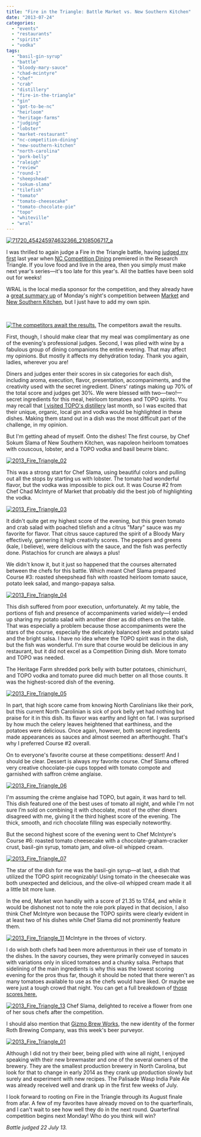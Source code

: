 ```yaml
---
title: "Fire in the Triangle: Battle Market vs. New Southern Kitchen"
date: "2013-07-24"
categories:
  - "events"
  - "restaurants"
  - "spirits"
  - "vodka"
tags:
  - "basil-gin-syrup"
  - "battle"
  - "bloody-mary-sauce"
  - "chad-mcintyre"
  - "chef"
  - "crab"
  - "distillery"
  - "fire-in-the-triangle"
  - "gin"
  - "got-to-be-nc"
  - "heirloom"
  - "heritage-farms"
  - "judging"
  - "lobster"
  - "market-restaurant"
  - "nc-competition-dining"
  - "new-southern-kitchen"
  - "north-carolina"
  - "pork-belly"
  - "raleigh"
  - "review"
  - "round-1"
  - "sheepshead"
  - "sokum-slama"
  - "tilefish"
  - "tomato"
  - "tomato-cheesecake"
  - "tomato-chocolate-pie"
  - "topo"
  - "whiteville"
  - "wral"
---
```


[![71720_454245974632366_2108506717_a](http://s3.amazonaws.com/thegourmez-wpmedia/2013/07/71720_454245974632366_2108506717_a.jpg)](http://www.thegourmez.com/?attachment_id=6609)

I was thrilled to again judge a Fire in the Triangle battle, having [judged my first](http://www.thegourmez.com/2012/06/fire-in-the-triangle-round-6/) last year when [NC Competition Dining](http://www.competitiondining.com/) premiered in the Research Triangle. If you love food and live in the area, then you simply must make next year's series—it's too late for this year's. All the battles have been sold out for weeks!

WRAL is the local media sponsor for the competition, and they already have a [great summary up](http://www.wral.com/fire-in-the-triangle-heirloom-tomatoes-and-topo-distillery-/12691432/) of Monday's night's competition between [Market](https://www.facebook.com/pages/The-Market-Restaurant-Grocery-Catering/342469102537879) and [New Southern Kitchen](http://www.newsouthernkitchen.com/), but I just have to add my own spin.

 




<div class="caption">

[![The competitors await the results.](http://s3.amazonaws.com/thegourmez-wpmedia/2013/07/2013_Fire_Triangle_10-500x187.jpg)](http://www.thegourmez.com/?attachment_id=6612) The competitors await the results.</div>


First, though, I should make clear that my meal was complimentary as one of the evening's professional judges. Second, I was plied with wine by a fabulous group of dining companions the entire evening. That may affect my opinions. But mostly it affects my dehydration today. Thank you again, ladies, wherever you are!

Diners and judges enter their scores in six categories for each dish, including aroma, execution, flavor, presentation, accompaniments, and the creativity used with the secret ingredient. Diners' ratings making up 70% of the total score and judges get 30%. We were blessed with two—two!—secret ingredients for this meal, heirloom tomatoes and TOPO spirits. You may recall that [I visited TOPO's distillery](http://www.newsouthernkitchen.com/) last month, so I was excited that their unique, organic, local gin and vodka would be highlighted in these dishes. Making them stand out in a dish was the most difficult part of the challenge, in my opinion.

But I'm getting ahead of myself. Onto the dishes! The first course, by Chef Sokum Slama of New Southern Kitchen, was napoleon heirloom tomatoes with couscous, lobster, and a TOPO vodka and basil beurre blanc.

[![2013_Fire_Triangle_02](http://s3.amazonaws.com/thegourmez-wpmedia/2013/07/2013_Fire_Triangle_02-500x332.jpg)](http://www.thegourmez.com/?attachment_id=6619)

This was a strong start for Chef Slama, using beautiful colors and pulling out all the stops by starting us with lobster. The tomato had wonderful flavor, but the vodka was impossible to pick out. It was Course #2 from Chef Chad McIntyre of Market that probably did the best job of highlighting the vodka.

[![2013_Fire_Triangle_03](http://s3.amazonaws.com/thegourmez-wpmedia/2013/07/2013_Fire_Triangle_03-500x332.jpg)](http://www.thegourmez.com/?attachment_id=6618)

It didn't quite get my highest score of the evening, but this green tomato and crab salad with poached tilefish and a citrus "Mary" sauce was my favorite for flavor. That citrus sauce captured the spirit of a Bloody Mary effectively, garnering it high creativity scores. The peppers and greens (kale, I believe), were delicious with the sauce, and the fish was perfectly done. Pistachios for crunch are always a plus!

We didn't know it, but it just so happened that the courses alternated between the chefs for this battle. Which meant Chef Slama prepared Course #3: roasted sheepshead fish with roasted heirloom tomato sauce, potato leek salad, and mango-papaya salsa.

[![2013_Fire_Triangle_04](http://s3.amazonaws.com/thegourmez-wpmedia/2013/07/2013_Fire_Triangle_04-500x332.jpg)](http://www.thegourmez.com/?attachment_id=6617)

This dish suffered from poor execution, unfortunately. At my table, the portions of fish and presence of accompaniments varied widely—I ended up sharing my potato salad with another diner as did others on the table. That was especially a problem because those accompaniments were the stars of the course, especially the delicately balanced leek and potato salad and the bright salsa. I have no idea where the TOPO spirit was in the dish, but the fish was wonderful. I'm sure that course would be delicious in any restaurant, but it did not excel as a Competition Dining dish. More tomato and TOPO was needed.

The Heritage Farm shredded pork belly with butter potatoes, chimichurri, and TOPO vodka and tomato puree did much better on all those counts. It was the highest-scored dish of the evening.

[![2013_Fire_Triangle_05](http://s3.amazonaws.com/thegourmez-wpmedia/2013/07/2013_Fire_Triangle_05-500x332.jpg)](http://www.thegourmez.com/?attachment_id=6616)

In part, that high score came from knowing North Carolinians like their pork, but this current North Carolinian is sick of pork belly yet had nothing but praise for it in this dish. Its flavor was earthy and light on fat. I was surprised by how much the celery leaves heightened that earthiness, and the potatoes were delicious. Once again, however, both secret ingredients made appearances as sauces and almost seemed an afterthought. That's why I preferred Course #2 overall.

On to everyone's favorite course at these competitions: dessert! And I should be clear. Dessert is always _my_ favorite course. Chef Slama offered very creative chocolate-pie cups topped with tomato compote and garnished with saffron crème anglaise.

[![2013_Fire_Triangle_06](http://s3.amazonaws.com/thegourmez-wpmedia/2013/07/2013_Fire_Triangle_06-500x332.jpg)](http://www.thegourmez.com/?attachment_id=6615)

I'm assuming the crème anglaise had TOPO, but again, it was hard to tell. This dish featured one of the best uses of tomato all night, and while I'm not sure I’m sold on combining it with chocolate, most of the other diners disagreed with me, giving it the third highest score of the evening. The thick, smooth, and rich chocolate filling was especially noteworthy.

But the second highest score of the evening went to Chef McIntyre's Course #6: roasted tomato cheesecake with a chocolate-graham-cracker crust, basil-gin syrup, tomato jam, and olive-oil whipped cream.

[![2013_Fire_Triangle_07](http://s3.amazonaws.com/thegourmez-wpmedia/2013/07/2013_Fire_Triangle_07-500x332.jpg)](http://www.thegourmez.com/?attachment_id=6614)

The star of the dish for me was the basil-gin syrup—at last, a dish that utilized the TOPO spirit recognizably! Using tomato in the cheesecake was both unexpected and delicious, and the olive-oil whipped cream made it all a little bit more luxe.

In the end, Market won handily with a score of 21.35 to 17.64, and while it would be dishonest not to note the role pork played in that decision, I also think Chef McIntyre won because the TOPO spirits were clearly evident in at least two of his dishes while Chef Slama did not prominently feature them.




<div class="caption">

[![2013_Fire_Triangle_11](http://s3.amazonaws.com/thegourmez-wpmedia/2013/07/2013_Fire_Triangle_11-500x332.jpg)](http://www.thegourmez.com/?attachment_id=6611) McIntyre in the throes of victory.</div>


I do wish both chefs had been more adventurous in their use of tomato in the dishes. In the savory courses, they were primarily conveyed in sauces with variations only in sliced tomatoes and a chunky salsa. Perhaps that sidelining of the main ingredients is why this was the lowest scoring evening for the pros thus far, though it should be noted that there weren't as many tomatoes available to use as the chefs would have liked. Or maybe we were just a tough crowd that night. You can get a full breakdown of [those scores here.](http://www.competitiondining.com/results/market-v-new-southern)




<div class="caption">

[![2013_Fire_Triangle_13](http://s3.amazonaws.com/thegourmez-wpmedia/2013/07/2013_Fire_Triangle_13-332x500.jpg)](http://www.thegourmez.com/?attachment_id=6610) Chef Slama, delighted to receive a flower from one of her sous chefs after the competition.</div>


I should also mention that [Gizmo Brew Works](http://gizmobrewworks.com/), the new identity of the former Roth Brewing Company, was this week's beer purveyor.

[![2013_Fire_Triangle_01](http://s3.amazonaws.com/thegourmez-wpmedia/2013/07/2013_Fire_Triangle_01-500x332.jpg)](http://www.thegourmez.com/?attachment_id=6620)

Although I did not try their beer, being plied with wine all night, I enjoyed speaking with their new brewmaster and one of the several owners of the brewery. They are the smallest production brewery in North Carolina, but look for that to change in early 2014 as they crank up production slowly but surely and experiment with new recipes. The Palisade Wasp India Pale Ale was already received well and drank up in the first few weeks of July.

I look forward to rooting on Fire in the Triangle through its August finale from afar. A few of my favorites have already moved on to the quarterfinals, and I can't wait to see how well they do in the next round. Quarterfinal competition begins next Monday! Who do you think will win?

_Battle judged 22 July 13._
